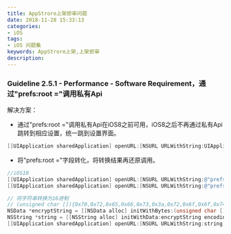 ```yaml
---
title: AppStrore上架拒审问题
date: 2018-11-28 15:33:13
categories:
- iOS
tags: 
- iOS 问题集
keywords: AppStrore上架,上架拒审
description:
---
```

### Guideline 2.5.1 - Performance - Software Requirement，通过"prefs:root ="调用私有Api
<!-- more -->
解决方案：
- 通过"prefs:root ="调用私有Api在iOS8之前可用，iOS8之后不再通过私有Api跳转到相应设置，统一跳到设置界面。
```Objective-C
[[UIApplication sharedApplication] openURL:[NSURL URLWithString:UIApplicationOpenSettingsURLString]];
```
- 将"prefs:root ="字段转化，将转换结果再还原调用。
```Objective-C
//iOS10
[[UIApplication sharedApplication] openURL:[NSURL URLWithString:@"prefs:root= Bluetooth"] options:@{} completionHandler:nil];
[[UIApplication sharedApplication] openURL:[NSURL URLWithString:@"prefs:root= Bluetooth"]];

// 将字符串转换为16进制
// (unsigned char []){0x70,0x72,0x65,0x66,0x73,0x3a,0x72,0x6f,0x6f,0x74,0x3d,0x4e,0x4f,0x54,0x49,0x46,0x49,0x43,0x41,0x54,0x49,0x4f,0x4e,0x53,0x5f,0x49,0x44}
NSData *encryptString = [[NSData alloc] initWithBytes:(unsigned char []){0x70,0x72,0x65,0x66,0x73,0x3a,0x72,0x6f,0x6f,0x74,0x3d,0x4e,0x4f,0x54,0x49,0x46,0x49,0x43,0x41,0x54,0x49,0x4f,0x4e,0x53,0x5f,0x49,0x44} length:27];
NSString *string = [[NSString alloc] initWithData:encryptString encoding:NSUTF8StringEncoding];
[[UIApplication sharedApplication] openURL:[NSURL URLWithString:string] options:@{} completionHandler:nil];
```
